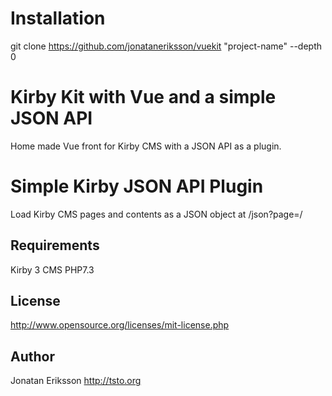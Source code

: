# Installation

git clone https://github.com/jonataneriksson/vuekit "project-name" --depth 0

# Kirby Kit with Vue and a simple JSON API

Home made Vue front for Kirby CMS with a JSON API as a plugin.

# Simple Kirby JSON API Plugin

Load Kirby CMS pages and contents as a JSON object at /json?page=/

## Requirements

Kirby 3 CMS PHP7.3

## License

<http://www.opensource.org/licenses/mit-license.php>

## Author

Jonatan Eriksson <http://tsto.org>
